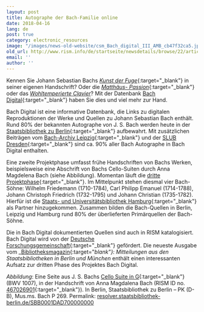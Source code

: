 ```yaml
---
layout: post
title: Autographe der Bach-Familie online
date: 2018-04-16
lang: de
post: true
category: electronic_resources
image: "/images/news-old-website/csm_Bach_digital_III_AMB_cb47f32ca5.jpg"
old_url: http://www.rism.info/de/startseite/newsdetails/browse/22/article/64/bach-family-autographs-online.html
email: ''
author: ''
---
```


Kennen Sie Johann Sebastian Bachs [_Kunst der Fuge_](https://www.bach-digital.de/receive/BachDigitalWork_work_00001266){:target="_blank"} in seiner eigenen Handschrift? Oder die [_Matthäus- Passion_](https://www.bach-digital.de/receive/BachDigitalWork_work_00000304){:target="_blank"} oder das [_Wohltemperierte Clavier_](https://www.bach-digital.de/receive/BachDigitalWork_work_00011162)? Mit der Datenbank [Bach Digital](https://www.bach-digital.de){:target="_blank"} haben Sie dies und viel mehr zur Hand.

Bach Digital ist eine informative Datenbank, die Links zu digitalen Reproduktionen der Werke und Quellen zu Johann Sebastian Bach enthält. Rund 80% der bekannten Autographe von J. S. Bach werden heute in der [Staatsbibliothek zu Berlin](http://staatsbibliothek-berlin.de/die-staatsbibliothek/abteilungen/musik/sammlungen/bestaende/j-s-bach/){:target="_blank"} aufbewahrt. Mit zusätzlichen Beiträgen vom [Bach-Archiv Leipzig](http://www.bach-leipzig.de/bach-archiv){:target="_blank"} und der [SLUB Dresden](https://www.slub-dresden.de/startseite/){:target="_blank"} sind ca. 90% aller Bach Autographe in Bach Digital enthalten.

Eine zweite Projektphase umfasst frühe Handschriften von Bachs Werken, beispielsweise eine Abschrift von Bachs Cello-Suiten durch Anna Magdelena Bach (siehe Abbildung). Momentan läuft die [dritte Projektphase](http://staatsbibliothek-berlin.de/die-staatsbibliothek/abteilungen/musik/projekte/bach-digital-iii-quellenkorpus-bach-soehne/){:target="_blank"}. Im Mittelpunkt stehen diesmal vier Bach-Söhne: Wilhelm Friedemann (1710-1784), Carl Philipp Emanuel (1714-1788), Johann Christoph Friedrich (1732-1795) und Johann Christian (1735-1782). Hierfür ist die [Staats- und Universitätsbibliothek Hamburg](http://www.sub.uni-hamburg.de/startseite.html){:target="_blank"} als Partner hinzugekommen. Zusammen bilden die Bach-Quellen in Berlin, Leipzig und Hamburg rund 80% der überlieferten Primärquellen der Bach-Söhne.

Die in Bach Digital dokumentierten Quellen sind auch in RISM katalogisiert. Bach Digital wird von der [Deutsche Forschungsgemeinschaft](http://www.dfg.de/){:target="_blank"} gefördert. Die neueste Ausgabe vom _[Bibliotheksmagazin](http://staatsbibliothek-berlin.de/fileadmin/user_upload/Bibliotheksmagazin_2018_1.pdf){:target="_blank"}: Mitteilungen aus den Staatsbibliotheken in Berlin und München_ enthält einen interessanten Aufsatz zur dritten Phase des Projektes Bach Digital.

_Abbildung_: Eine Seite aus J. S. Bachs [Cello Suite in G](https://www.bach-digital.de/receive/BachDigitalSource_source_00001200){:target="_blank"} (BWV 1007), in der Handschrift von Anna Magdalena Bach (RISM ID no. [467026901](https://opac.rism.info/search?id=467026901){:target="_blank"}). In Berlin, Staatsbibliothek zu Berlin – PK (D-B), Mus.ms. Bach P 269. Permalink: [resolver.staatsbibliothek-berlin.de/SBB0001DAD700000000](http://resolver.staatsbibliothek-berlin.de/SBB0001DAD700000000)